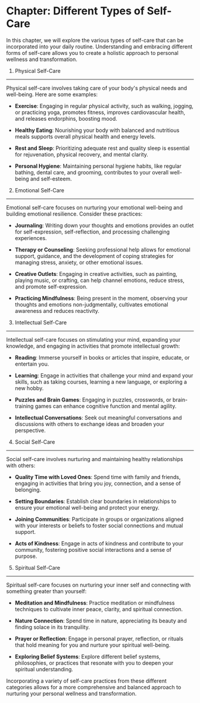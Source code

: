 Chapter: Different Types of Self-Care
=====================================

In this chapter, we will explore the various types of self-care that can be incorporated into your daily routine. Understanding and embracing different forms of self-care allows you to create a holistic approach to personal wellness and transformation.

1. Physical Self-Care
---------------------

Physical self-care involves taking care of your body's physical needs and well-being. Here are some examples:

* **Exercise**: Engaging in regular physical activity, such as walking, jogging, or practicing yoga, promotes fitness, improves cardiovascular health, and releases endorphins, boosting mood.

* **Healthy Eating**: Nourishing your body with balanced and nutritious meals supports overall physical health and energy levels.

* **Rest and Sleep**: Prioritizing adequate rest and quality sleep is essential for rejuvenation, physical recovery, and mental clarity.

* **Personal Hygiene**: Maintaining personal hygiene habits, like regular bathing, dental care, and grooming, contributes to your overall well-being and self-esteem.

2. Emotional Self-Care
----------------------

Emotional self-care focuses on nurturing your emotional well-being and building emotional resilience. Consider these practices:

* **Journaling**: Writing down your thoughts and emotions provides an outlet for self-expression, self-reflection, and processing challenging experiences.

* **Therapy or Counseling**: Seeking professional help allows for emotional support, guidance, and the development of coping strategies for managing stress, anxiety, or other emotional issues.

* **Creative Outlets**: Engaging in creative activities, such as painting, playing music, or crafting, can help channel emotions, reduce stress, and promote self-expression.

* **Practicing Mindfulness**: Being present in the moment, observing your thoughts and emotions non-judgmentally, cultivates emotional awareness and reduces reactivity.

3. Intellectual Self-Care
-------------------------

Intellectual self-care focuses on stimulating your mind, expanding your knowledge, and engaging in activities that promote intellectual growth:

* **Reading**: Immerse yourself in books or articles that inspire, educate, or entertain you.

* **Learning**: Engage in activities that challenge your mind and expand your skills, such as taking courses, learning a new language, or exploring a new hobby.

* **Puzzles and Brain Games**: Engaging in puzzles, crosswords, or brain-training games can enhance cognitive function and mental agility.

* **Intellectual Conversations**: Seek out meaningful conversations and discussions with others to exchange ideas and broaden your perspective.

4. Social Self-Care
-------------------

Social self-care involves nurturing and maintaining healthy relationships with others:

* **Quality Time with Loved Ones**: Spend time with family and friends, engaging in activities that bring you joy, connection, and a sense of belonging.

* **Setting Boundaries**: Establish clear boundaries in relationships to ensure your emotional well-being and protect your energy.

* **Joining Communities**: Participate in groups or organizations aligned with your interests or beliefs to foster social connections and mutual support.

* **Acts of Kindness**: Engage in acts of kindness and contribute to your community, fostering positive social interactions and a sense of purpose.

5. Spiritual Self-Care
----------------------

Spiritual self-care focuses on nurturing your inner self and connecting with something greater than yourself:

* **Meditation and Mindfulness**: Practice meditation or mindfulness techniques to cultivate inner peace, clarity, and spiritual connection.

* **Nature Connection**: Spend time in nature, appreciating its beauty and finding solace in its tranquility.

* **Prayer or Reflection**: Engage in personal prayer, reflection, or rituals that hold meaning for you and nurture your spiritual well-being.

* **Exploring Belief Systems**: Explore different belief systems, philosophies, or practices that resonate with you to deepen your spiritual understanding.

Incorporating a variety of self-care practices from these different categories allows for a more comprehensive and balanced approach to nurturing your personal wellness and transformation.

